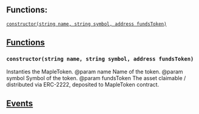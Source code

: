 

## Functions:
[`constructor(string name, string symbol, address fundsToken)`](#MapleToken-constructor-string-string-address-)


## <u>Functions</u>

### `constructor(string name, string symbol, address fundsToken)`
Instanties the MapleToken.
        @param  name       Name of the token.
        @param  symbol     Symbol of the token.
        @param  fundsToken The asset claimable / distributed via ERC-2222, deposited to MapleToken contract.

## <u>Events</u>
